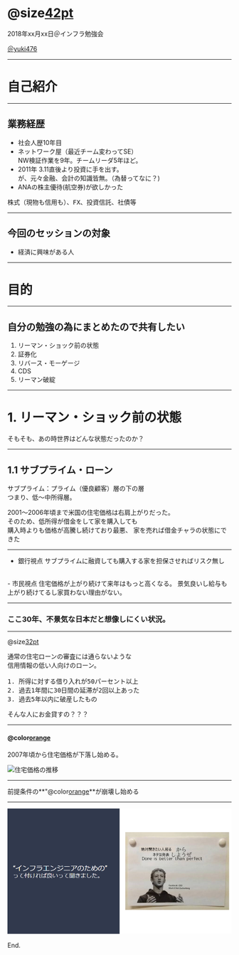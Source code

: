 # @size[42pt](リーマンショックで何が起こったのか？)
2018年xx月xx日＠インフラ勉強会

[＠yuki476](https://twitter.com/yuki476)

---

# 自己紹介

---

##  業務経歴

- 社会人歴10年目
- ネットワーク屋（最近チーム変わってSE）<br>
NW検証作業を9年。チームリーダ5年ほど。
- 2011年 3.11直後より投資に手を出す。<br>
が、元々金融、会計の知識皆無。（為替ってなに？) <br>
- ANAの株主優待(航空券)が欲しかった <br>

<pre>
株式（現物も信用も）、FX、投資信託、社債等
</pre>

---

## 今回のセッションの対象

- 経済に興味がある人

---

# 目的

---

## 自分の勉強の為にまとめたので共有したい

1. リーマン・ショック前の状態
2. 証券化
3. リバース・モーゲージ
4. CDS
5. リーマン破綻

---

# 1. リーマン・ショック前の状態

そもそも、あの時世界はどんな状態だったのか？

---

## 1.1 サブプライム・ローン

<pre>
サブプライム：プライム（優良顧客）層の下の層
つまり、低～中所得層。
</pre>

2001～2006年頃まで米国の住宅価格は右肩上がりだった。  
そのため、低所得が借金をして家を購入しても  
購入時よりも価格が高騰し続けており最悪、
家を売れば借金チャラの状態にできた  

---

- 銀行視点
サブプライムに融資しても購入する家を担保させればリスク無し
<br>
- 市民視点
住宅価格が上がり続けて来年はもっと高くなる。  
景気良いし給与も上がり続けてるし家買わない理由がない。

---

### ここ30年、不景気な日本だと想像しにくい状況。

---

@size[32pt](具体的な"サブプライム・ローン"の定義)

<pre>
通常の住宅ローンの審査には通らないような
信用情報の低い人向けのローン。

1. 所得に対する借り入れが50パーセント以上
2. 過去1年間に30日間の延滞が2回以上あった
3. 過去5年以内に破産したもの
</pre>

そんな人にお金貸すの？？？

---

#### @color[orange](景気は変動するもの)

2007年頃から住宅価格が下落し始める。

![住宅価格の推移](/2018xxxx_2008-financial-crisis/img/trying.png)


---

前提条件の**"@color[orange](最悪、家を売れば借金チャラ")**が崩壊し始める


---


![Trying](/img/trying.png)

End.
